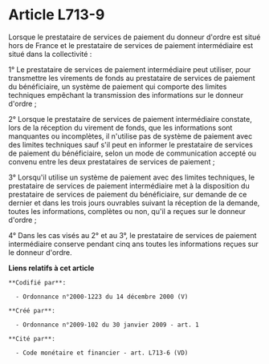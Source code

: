 # Article L713-9

Lorsque le prestataire de services de paiement du donneur d'ordre est situé hors de France et le prestataire de services de
paiement intermédiaire est situé dans la collectivité : 

1° Le prestataire de services de paiement intermédiaire peut utiliser, pour transmettre les virements de fonds au prestataire
de services de paiement du bénéficiaire, un système de paiement qui comporte des limites techniques empêchant la transmission
des informations sur le donneur d'ordre ; 

2° Lorsque le prestataire de services de paiement intermédiaire constate, lors de la réception du virement de fonds, que les
informations sont manquantes ou incomplètes, il n'utilise pas de système de paiement avec des limites techniques sauf s'il
peut en informer le prestataire de services de paiement du bénéficiaire, selon un mode de communication accepté ou convenu
entre les deux prestataires de services de paiement ; 

3° Lorsqu'il utilise un système de paiement avec des limites techniques, le prestataire de services de paiement intermédiaire
met à la disposition du prestataire de services de paiement du bénéficiaire, sur demande de ce dernier et dans les trois
jours ouvrables suivant la réception de la demande, toutes les informations, complètes ou non, qu'il a reçues sur le donneur
d'ordre ; 

4° Dans les cas visés au 2° et au 3°, le prestataire de services de paiement intermédiaire conserve pendant cinq ans toutes
les informations reçues sur le donneur d'ordre.

**Liens relatifs à cet article**

	**Codifié par**:

	  - Ordonnance n°2000-1223 du 14 décembre 2000 (V)

	**Créé par**:

	  - Ordonnance n°2009-102 du 30 janvier 2009 - art. 1

	**Cité par**:

	  - Code monétaire et financier - art. L713-6 (VD)
